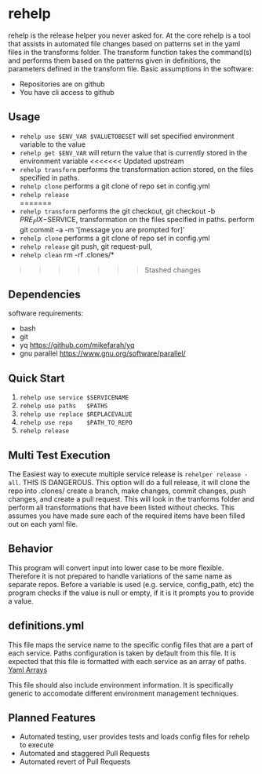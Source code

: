# rehelp
rehelp is the release helper you never asked for.
At the core rehelp is a tool that assists in automated file changes based on patterns set in the yaml files in the transforms folder.
The transform function takes the command(s) and performs them based on the patterns given in definitions, the parameters defined in the transform file.
Basic assumptions in the software:
- Repositories are on github
- You have cli access to github

## Usage
- `rehelp use $ENV_VAR $VALUETOBESET` will set specified environment variable to the value
- `rehelp get $ENV_VAR` will return the value that is currently stored in the environment variable
<<<<<<< Updated upstream
- `rehelp transform`    performs the transformation action stored, on the files specified in paths.
- `rehelp clone`        performs a git clone of repo set in config.yml
- `rehelp release`      
=======
- `rehelp transform`    performs the git checkout, git checkout -b $PRE_FIX-$SERVICE, transformation on the files specified in paths. perform git commit -a -m '\[message you are prompted for\]'
- `rehelp clone`        performs a git clone of repo set in config.yml
- `rehelp release`      git push, git request-pull,
- `rehelp clean`        rm -rf .clones/*
>>>>>>> Stashed changes

## Dependencies
software requirements:
- bash
- git
- yq https://github.com/mikefarah/yq
- gnu parallel https://www.gnu.org/software/parallel/

## Quick Start
1. `rehelp use service $SERVICENAME`
2. `rehelp use paths   $PATHS`
3. `rehelp use replace $REPLACEVALUE`
4. `rehelp use repo    $PATH_TO_REPO`
5. `rehelp release`

## Multi Test Execution
The Easiest way to execute multiple service release is `rehelper release -all`. THIS IS DANGEROUS. This option will do a full release, it will clone the repo into .clones/ create a branch, make changes, commit changes, push changes, and create a pull request. This will look in the tranforms folder and perform all transformations that have been listed without checks. This assumes you have made sure each of the required items have been filled out on each yaml file. 

## Behavior
This program will convert input into lower case to be more flexible. Therefore it is not prepared to handle variations of the same name as separate repos.
Before a variable is used (e.g. service, config_path, etc) the program checks if the value is null or empty, if it is it prompts you to provide a value.

## definitions.yml
This file maps the service name to the specific config files that are a part of each service.
Paths configuration is taken by default from this file. It is expected that this file is formatted with each service as an array of paths. [Yaml Arrays](https://www.w3schools.io/file/yaml-arrays/)

This file should also include environment information. It is specifically generic to accomodate different environment management techniques.

## Planned Features
- Automated testing, user provides tests and loads config files for rehelp to execute
- Automated and staggered Pull Requests
- Automated revert of Pull Requests